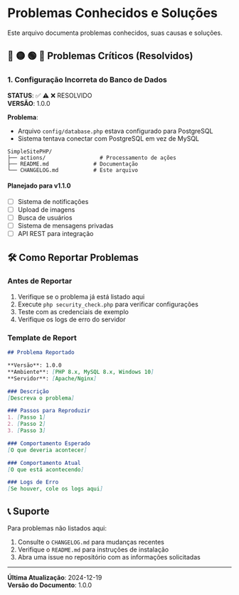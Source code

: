 # Problemas Conhecidos e Soluções

Este arquivo documenta problemas conhecidos, suas causas e soluções.

## 🔴 🟡 🟢 🔵 Problemas Críticos (Resolvidos)

### 1. Configuração Incorreta do Banco de Dados
**STATUS**: ✅ ⚠️ ❌ RESOLVIDO   
**VERSÃO**: 1.0.0

**Problema**: 
- Arquivo `config/database.php` estava configurado para PostgreSQL
- Sistema tentava conectar com PostgreSQL em vez de MySQL

```
SimpleSitePHP/
├── actions/                 # Processamento de ações
├── README.md              # Documentação
└── CHANGELOG.md           # Este arquivo
```

#### **Planejado para v1.1.0**
- [ ] Sistema de notificações
- [ ] Upload de imagens
- [ ] Busca de usuários
- [ ] Sistema de mensagens privadas
- [ ] API REST para integração

## 🛠️ Como Reportar Problemas

### Antes de Reportar
1. Verifique se o problema já está listado aqui
2. Execute `php security_check.php` para verificar configurações
3. Teste com as credenciais de exemplo
4. Verifique os logs de erro do servidor

### Template de Report
```markdown
## Problema Reportado

**Versão**: 1.0.0
**Ambiente**: [PHP 8.x, MySQL 8.x, Windows 10]
**Servidor**: [Apache/Nginx]

### Descrição
[Descreva o problema]

### Passos para Reproduzir
1. [Passo 1]
2. [Passo 2]
3. [Passo 3]

### Comportamento Esperado
[O que deveria acontecer]

### Comportamento Atual
[O que está acontecendo]

### Logs de Erro
[Se houver, cole os logs aqui]
```

## 📞 Suporte

Para problemas não listados aqui:
1. Consulte o `CHANGELOG.md` para mudanças recentes
2. Verifique o `README.md` para instruções de instalação
3. Abra uma issue no repositório com as informações solicitadas

---

**Última Atualização**: 2024-12-19  
**Versão do Documento**: 1.0.0
